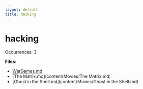 ```yaml
---
layout: default
title: hacking
---
```

# hacking

Occurrences: 3

**Files:**

- [WarGames.md](content/Movies/WarGames.md)
- [The Matrix.md](content/Movies/The Matrix.md)
- [Ghost in the Shell.md](content/Movies/Ghost in the Shell.md)
